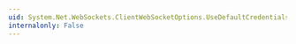 ```yaml
---
uid: System.Net.WebSockets.ClientWebSocketOptions.UseDefaultCredentials
internalonly: False
---
```

